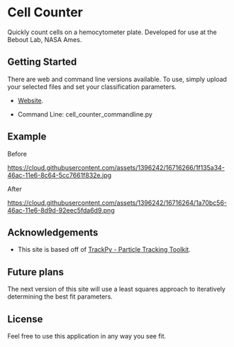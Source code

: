 # Cell Counter

Quickly count cells on a hemocytometer plate. Developed for use at the Bebout Lab, NASA Ames.

## Getting Started

There are web and command line versions available. To use, simply upload your selected files and set your classification parameters. 

* [Website](https://rapid-cell-counter.herokuapp.com/).

* Command Line: cell_counter_commandline.py

## Example

Before

https://cloud.githubusercontent.com/assets/1396242/16716266/1f135a34-46ac-11e6-8c64-5cc7661f832e.jpg

After

https://cloud.githubusercontent.com/assets/1396242/16716264/1a70bc56-46ac-11e6-8d9d-92eec5fda6d9.png

## Acknowledgements

* This site is based off of [TrackPy - Particle Tracking Toolkit](https://github.com/soft-matter/trackpy). 

## Future plans

The next version of this site will use a least squares approach to iteratively determining the best fit parameters.

## License

Feel free to use this application in any way you see fit.


